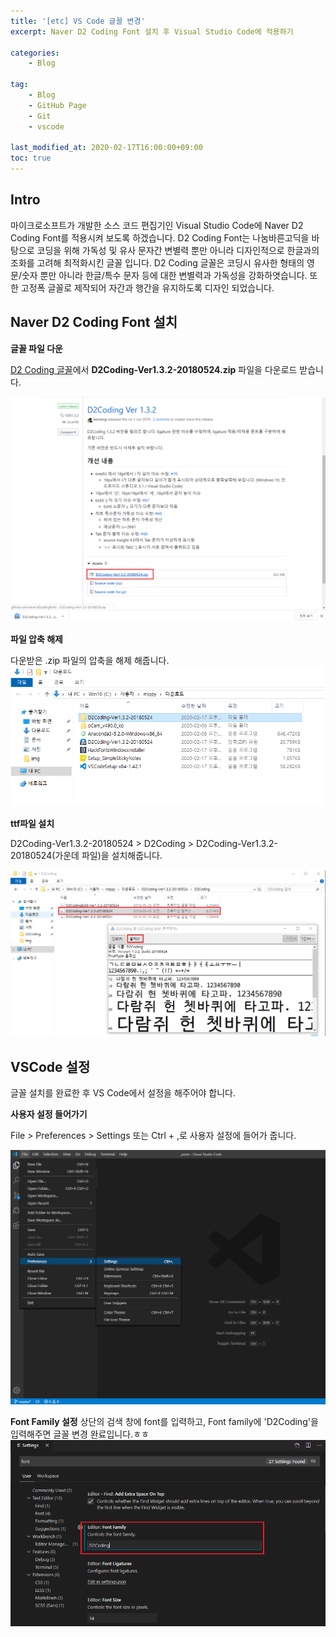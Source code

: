 ```yaml
---
title: '[etc] VS Code 글꼴 변경'
excerpt: Naver D2 Coding Font 설치 후 Visual Studio Code에 적용하기 

categories:
    - Blog

tag:
    - Blog
    - GitHub Page
    - Git
    - vscode

last_modified_at: 2020-02-17T16:00:00+09:00
toc: true
---
```


## Intro
마이크로소프트가 개발한 소스 코드 편집기인 Visual Studio Code에 Naver D2 Coding Font를 적용시켜 보도록 하겠습니다. 
D2 Coding Font는 나눔바른고딕을 바탕으로 코딩을 위해 가독성 및 유사 문자간 변별력 뿐만 아니라 디자인적으로 한글과의 조화를 고려해 최적화시킨 글꼴 입니다.
D2 Coding 글꼴은 코딩시 유사한 형태의 영문/숫자 뿐만 아니라 한글/특수 문자 등에 대한 변별력과 가독성을 강화하엿습니다. 또한 고정폭 글꼴로 제작되어 자간과 행간을 유지하도록 디자인 되었습니다.


## Naver D2 Coding Font 설치

__글꼴 파일 다운__

[D2 Coding 글꼴](https://github.com/naver/d2codingfont/releases/tag/VER1.3.2)에서  __D2Coding-Ver1.3.2-20180524.zip__ 파일을 다운로드 받습니다.

![2.17-6](/assets/img/blog/2.17-6.png)

__파일 압축 해제__

다운받은 .zip 파일의 압축을 해제 해줍니다.
![2.17-3](/assets/img/blog/2.17-3.png)

__ttf파일 설치__

D2Coding-Ver1.3.2-20180524 > D2Coding > D2Coding-Ver1.3.2-20180524(가운데 파일)을 설치해줍니다.

![2.17-4](/assets/img/blog/2.17-4.png)


## VSCode 설정

글꼴 설치를 완료한 후 VS Code에서 설정을 해주어야 합니다. 

__사용자 설정 들어가기__

File > Preferences > Settings 또는 Ctrl + ,로 사용자 설정에 들어가 줍니다.

![2.17-1](/assets/img/blog/2.17-1.png)

__Font Family 설정__
상단의 검색 창에 font를 입력하고, Font family에 'D2Coding'을 입력해주면 글꼴 변경 완료입니다.ㅎㅎ
![2.17-5](/assets/img/blog/2.17-5.png)
